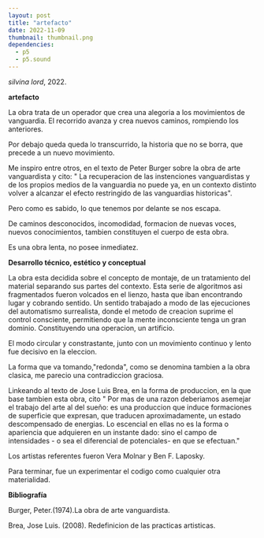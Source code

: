```yaml
---
layout: post
title: "artefacto"
date: 2022-11-09
thumbnail: thumbnail.png
dependencies:
  - p5
  - p5.sound
---
```


<div id="div-sketch">
  <script type="text/javascript" src="sketch.js"></script>
</div>

_silvina lord_, 2022.

**artefacto**

La obra trata de un operador que crea una alegoria a los movimientos de vanguardia. El recorrido avanza y crea nuevos caminos, rompiendo los anteriores.

Por debajo queda queda lo transcurrido, la historia que no se borra, que precede a un nuevo movimiento.

Me inspiro entre otros, en el texto de Peter Burger sobre la obra de arte vanguardista y cito: " La recuperacion de las instenciones vanguardistas y de los propios medios de la vanguardia no puede ya, en un contexto distinto volver a alcanzar el efecto restringido de las vanguardias historicas".

Pero como es sabido, lo que tenemos por delante se nos escapa.

De caminos desconocidos, incomodidad, formacion de nuevas voces, nuevos conocimientos, tambien constituyen el cuerpo de esta obra.

Es una obra lenta, no posee inmediatez.

**Desarrollo técnico, estético y conceptual**

La obra esta decidida sobre el concepto de montaje, de un tratamiento del material separando sus partes del contexto.
Esta serie de algoritmos asi fragmentados fueron volcados en el lienzo, hasta que iban encontrando lugar y cobrando sentido. Un sentido trabajado a modo de las ejecuciones del automatismo  surrealista, donde el metodo de creacion suprime el control consciente, permitiendo que la mente inconsciente tenga un gran dominio. Constituyendo una operacion, un artificio.

El modo circular y constrastante, junto con un movimiento continuo y lento fue decisivo en la eleccion.

La forma que va tomando,"redonda", como se denomina tambien a la obra clasica, me parecio una contradiccion graciosa.

Linkeando al texto de  Jose Luis Brea, en la forma de produccion, en la que base tambien esta obra, cito " Por mas de una razon deberiamos asemejar el trabajo del arte al del sueño: es una produccion que induce formaciones de superficie que expresan, que traducen aproximadamente, un estado descompensado de energias. Lo escencial en ellas no es la forma o apariencia que adquieren en un instante dado: sino el campo de intensidades - o sea el diferencial de potenciales- en que se efectuan." 

Los artistas referentes fueron Vera Molnar y Ben F. Laposky.

Para terminar, fue un experimentar el codigo como cualquier otra materialidad.


**Bibliografía**

Burger, Peter.(1974).La obra de arte vanguardista.

Brea, Jose Luis. (2008). Redefinicion de las practicas artisticas.
